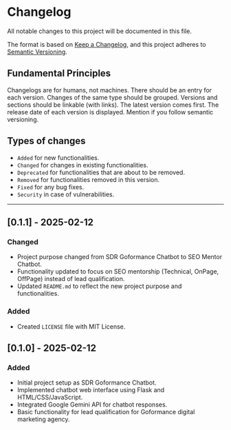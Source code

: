 # Changelog

All notable changes to this project will be documented in this file.

The format is based on [Keep a Changelog](https://keepachangelog.com/en/1.1.0/),
and this project adheres to [Semantic Versioning](https://semver.org/spec/v2.0.0.html).

## Fundamental Principles

Changelogs are for humans, not machines.
There should be an entry for each version.
Changes of the same type should be grouped.
Versions and sections should be linkable (with links).
The latest version comes first.
The release date of each version is displayed.
Mention if you follow semantic versioning.

## Types of changes

- `Added` for new functionalities.
- `Changed` for changes in existing functionalities.
- `Deprecated` for functionalities that are about to be removed.
- `Removed` for functionalities removed in this version.
- `Fixed` for any bug fixes.
- `Security` in case of vulnerabilities.

---

## [0.1.1] - 2025-02-12

### Changed
- Project purpose changed from SDR Goformance Chatbot to SEO Mentor Chatbot.
- Functionality updated to focus on SEO mentorship (Technical, OnPage, OffPage) instead of lead qualification.
- Updated `README.md` to reflect the new project purpose and functionalities.

### Added
- Created `LICENSE` file with MIT License.

## [0.1.0] - 2025-02-12

### Added
- Initial project setup as SDR Goformance Chatbot.
- Implemented chatbot web interface using Flask and HTML/CSS/JavaScript.
- Integrated Google Gemini API for chatbot responses.
- Basic functionality for lead qualification for Goformance digital marketing agency.